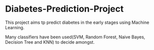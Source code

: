 # Diabetes-Prediction-Project

This project aims tp predict diabetes in the early stages using Machine Learning.

Many classifiers have been used(SVM, Random Forest, Naive Bayes, Decision Tree and KNN) to decide amongst.
